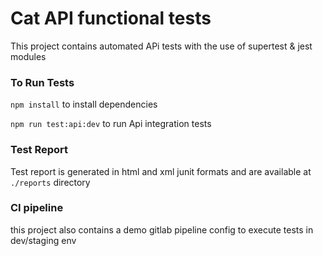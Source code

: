 # Cat API functional tests 

This project contains automated APi tests with the use of supertest & jest modules

### To Run Tests
`npm install` to install dependencies

`npm run test:api:dev` to run Api integration tests

### Test Report
Test report is generated in html and xml junit formats and are available at `./reports` directory

### CI pipeline
this project also contains a demo gitlab pipeline config to execute tests in dev/staging env
